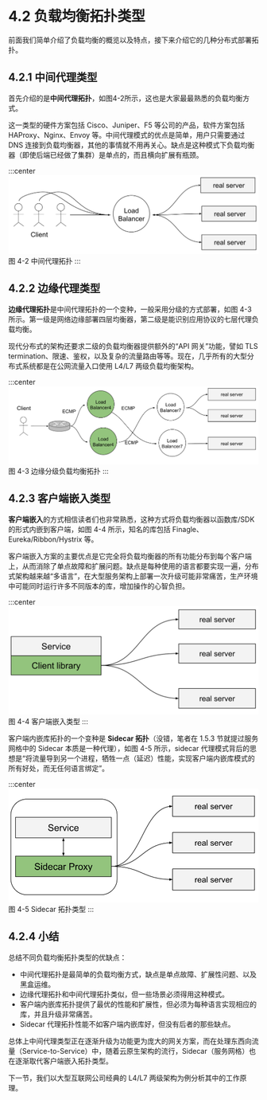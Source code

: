 # 4.2 负载均衡拓扑类型

前面我们简单介绍了负载均衡的概览以及特点，接下来介绍它的几种分布式部署拓扑。

## 4.2.1 中间代理类型

首先介绍的是**中间代理拓扑**，如图4-2所示，这也是大家最最熟悉的负载均衡方式。

这一类型的硬件方案包括 Cisco、Juniper、F5 等公司的产品，软件方案包括 HAProxy、Nginx、Envoy 等。中间代理模式的优点是简单，用户只需要通过 DNS 连接到负载均衡器，其他的事情就不用再关心。缺点是这种模式下负载均衡器（即使后端已经做了集群）是单点的，而且横向扩展有瓶颈。

:::center
  ![](../assets/balancer.svg)<br/>
 图 4-2 中间代理拓扑
:::

## 4.2.2 边缘代理类型

**边缘代理拓扑**是中间代理拓扑的一个变种，一般采用分级的方式部署，如图 4-3 所示。第一级是网络边缘部署四层均衡器，第二级是能识别应用协议的七层代理负载均衡。

现代分布式的架构还要求二级的负载均衡器提供额外的“API 网关”功能，譬如 TLS termination、限速、鉴权，以及复杂的流量路由等等。现在，几乎所有的大型分布式系统都是在公网流量入口使用 L4/L7 两级负载均衡架构。

:::center
  ![](../assets/balancer-edge-proxy.svg)<br/>
 图 4-3 边缘分级负载均衡拓扑
:::

## 4.2.3 客户端嵌入类型

**客户端嵌入**的方式相信读者们也非常熟悉，这种方式将负载均衡器以函数库/SDK的形式内嵌到客户端，如图 4-4 所示，知名的库包括 Finagle、 Eureka/Ribbon/Hystrix 等。

客户端嵌入方案的主要优点是它完全将负载均衡器的所有功能分布到每个客户端上，从而消除了单点故障和扩展问题。缺点是每种使用的语言都要实现一遍，分布式架构越来越“多语言”，在大型服务架构上部署一次升级可能非常痛苦，生产环境中可能同时运行许多不同版本的库，增加操作的心智负担。

:::center
  ![](../assets/balancer-sdk.svg)<br/>
 图 4-4 客户端嵌入类型
:::

客户端内嵌库拓扑的一个变种是 **Sidecar 拓扑**（没错，笔者在 1.5.3 节就提过服务网格中的 Sidecar 本质是一种代理），如图 4-5 所示，sidecar 代理模式背后的思想是“将流量导到另一个进程，牺牲一点（延迟）性能，实现客户端内嵌库模式的所有好处，而无任何语言绑定”。

:::center
  ![](../assets/balancer-sidecar.svg)<br/>
 图 4-5 Sidecar 拓扑类型
:::

## 4.2.4 小结

总结不同负载均衡拓扑类型的优缺点：

- 中间代理拓扑是最简单的负载均衡方式，缺点是单点故障、扩展性问题、以及黑盒运维。
- 边缘代理拓扑和中间代理拓扑类似，但一些场景必须得用这种模式。
- 客户端内嵌库拓扑提供了最优的性能和扩展性，但必须为每种语言实现相应的库，并且升级非常痛苦。
- Sidecar 代理拓扑性能不如客户端内嵌库好，但没有后者的那些缺点。

总体上中间代理类型正在逐渐升级为功能更为庞大的网关方案，而在处理东西向流量（Service-to-Service）中，随着云原生架构的流行，Sidecar（服务网格）也在逐渐取代客户端嵌入拓扑类型。

下一节，我们以大型互联网公司经典的 L4/L7 两级架构为例分析其中的工作原理。